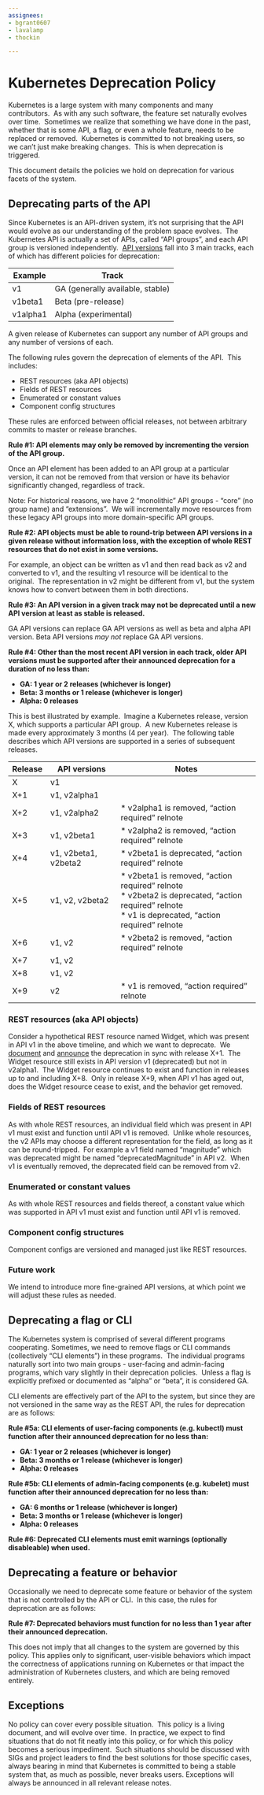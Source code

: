 ```yaml
---
assignees:
- bgrant0607
- lavalamp
- thockin

---
```


# Kubernetes Deprecation Policy

Kubernetes is a large system with many components and many contributors.  As
with any such software, the feature set naturally evolves over time.  Sometimes
we realize that something we have done in the past, whether that is some API, a
flag, or even a whole feature, needs to be replaced or removed.  Kubernetes is
committed to not breaking users, so we can’t just make breaking changes.  This
is when deprecation is triggered.

This document details the policies we hold on deprecation for various facets of
the system.

## Deprecating parts of the API

Since Kubernetes is an API-driven system, it’s not surprising that the API
would evolve as our understanding of the problem space evolves.  The Kubernetes
API is actually a set of APIs, called “API groups”, and each API group is
versioned independently.  [API versions](http://kubernetes.io/docs/api/)
fall into 3 main tracks, each of which has different policies for deprecation:

| Example  | Track                            |
|----------|----------------------------------|
| v1       | GA (generally available, stable) |
| v1beta1  | Beta (pre-release)               |
| v1alpha1 | Alpha (experimental)             |

A given release of Kubernetes can support any number of API groups and any
number of versions of each.

The following rules govern the deprecation of elements of the API.  This
includes:
   * REST resources (aka API objects)
   * Fields of REST resources
   * Enumerated or constant values
   * Component config structures

These rules are enforced between official releases, not between
arbitrary commits to master or release branches.

**Rule #1: API elements may only be removed by incrementing the version of the
API group.**

Once an API element has been added to an API group at a particular version, it
can not be removed from that version or have its behavior significantly
changed, regardless of track.

Note: For historical reasons, we have 2 “monolithic” API groups - “core” (no
group name) and “extensions”.  We will incrementally move resources from these
legacy API groups into more domain-specific API groups.

**Rule #2: API objects must be able to round-trip between API versions in a given
release without information loss, with the exception of whole REST resources
that do not exist in some versions.**

For example, an object can be written as v1 and then read back as v2 and
converted to v1, and the resulting v1 resource will be identical to the
original.  The representation in v2 might be different from v1, but the system
knows how to convert between them in both directions.

**Rule #3: An API version in a given track may not be deprecated until a new
API version at least as stable is released.**

GA API versions can replace GA API versions as well as beta and alpha API
version.  Beta API versions *may not* replace GA API versions.

**Rule #4: Other than the most recent API version in each track, older API
versions must be supported after their announced deprecation for a duration of
no less than:**
   * **GA: 1 year or 2 releases (whichever is longer)**
   * **Beta: 3 months or 1 release (whichever is longer)**
   * **Alpha: 0 releases**

This is best illustrated by example.  Imagine a Kubernetes release, version X,
which supports a particular API group.  A new Kubernetes release is made every
approximately 3 months (4 per year).  The following table describes which API
versions are supported in a series of subsequent releases.

| Release | API versions | Notes |
|---------|--------------|-------|
| X       | v1           |       |
| X+1     | v1, v2alpha1 |       |
| X+2     | v1, v2alpha2 | * v2alpha1 is removed, “action required” relnote |
| X+3     | v1, v2beta1  | * v2alpha2 is removed, “action required” relnote |
| X+4     | v1, v2beta1, v2beta2 | * v2beta1 is deprecated, “action required” relnote |
| X+5     | v1, v2, v2beta2      | * v2beta1 is removed, “action required” relnote<br> * v2beta2 is deprecated, “action required” relnote<br> * v1 is deprecated, “action required” relnote |
| X+6     | v1, v2               | * v2beta2 is removed, “action required” relnote |
| X+7     | v1, v2               | |
| X+8     | v1, v2               | |
| X+9     | v2                   | * v1 is removed, “action required” relnote |

### REST resources (aka API objects)

Consider a hypothetical REST resource named Widget, which was present in API v1
in the above timeline, and which we want to deprecate.  We [document](http://kubernetes.io/docs/deprecated/)
and [announce](https://groups.google.com/forum/#!forum/kubernetes-announce) the
deprecation in sync with release X+1.  The Widget resource still exists in API
version v1 (deprecated) but not in v2alpha1.  The Widget resource continues to
exist and function in releases up to and including X+8.  Only in release X+9,
when API v1 has aged out, does the Widget resource cease to exist, and the
behavior get removed.

### Fields of REST resources

As with whole REST resources, an individual field which was present in API v1
must exist and function until API v1 is removed.  Unlike whole resources, the
v2 APIs may choose a different representation for the field, as long as it can
be round-tripped.  For example a v1 field named “magnitude” which was
deprecated might be named “deprecatedMagnitude” in API v2.  When v1 is
eventually removed, the deprecated field can be removed from v2.

### Enumerated or constant values

As with whole REST resources and fields thereof, a constant value which was
supported in API v1 must exist and function until API v1 is removed.

### Component config structures

Component configs are versioned and managed just like REST resources.

### Future work

We intend to introduce more fine-grained API versions, at which point we will
adjust these rules as needed.

## Deprecating a flag or CLI

The Kubernetes system is comprised of several different programs cooperating.
Sometimes, we need to remove flags or CLI commands (collectively “CLI
elements”) in these programs.  The individual programs naturally sort into two
main groups - user-facing and admin-facing programs, which vary slightly in
their deprecation policies.  Unless a flag is explicitly prefixed or documented
as “alpha” or “beta”, it is considered GA.

CLI elements are effectively part of the API to the system, but since they are
not versioned in the same way as the REST API, the rules for deprecation are as
follows:

**Rule #5a: CLI elements of user-facing components (e.g. kubectl) must function
after their announced deprecation for no less than:**
   * **GA: 1 year or 2 releases (whichever is longer)**
   * **Beta: 3 months or 1 release (whichever is longer)**
   * **Alpha: 0 releases**

**Rule #5b: CLI elements of admin-facing components (e.g. kubelet) must function
after their announced deprecation for no less than:**
   * **GA: 6 months or 1 release (whichever is longer)**
   * **Beta: 3 months or 1 release (whichever is longer)**
   * **Alpha: 0 releases**

**Rule #6: Deprecated CLI elements must emit warnings (optionally disableable)
when used.**

## Deprecating a feature or behavior

Occasionally we need to deprecate some feature or behavior of the system that
is not controlled by the API or CLI.  In this case, the rules for deprecation
are as follows:

**Rule #7: Deprecated behaviors must function for no less than 1 year after their
announced deprecation.**

This does not imply that all changes to the system are governed by this policy.
This applies only to significant, user-visible behaviors which impact the
correctness of applications running on Kubernetes or that impact the
administration of Kubernetes clusters, and which are being removed entirely.

## Exceptions

No policy can cover every possible situation.  This policy is a living
document, and will evolve over time.  In practice, we expect to find situations
that do not fit neatly into this policy, or for which this policy becomes a
serious impediment.  Such situations should be discussed with SIGs and project
leaders to find the best solutions for those specific cases, always bearing in
mind that Kubernetes is committed to being a stable system that, as much as
possible, never breaks users. Exceptions will always be announced in all
relevant release notes.
